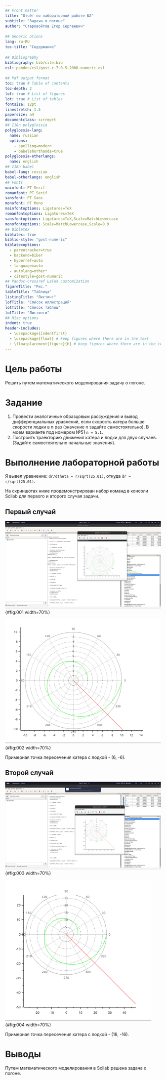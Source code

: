 ```yaml
---
## Front matter
title: "Отчёт по лабораторной работе №2"
subtitle: "Задача о погоне"
author: "Старовойтов Егор Сергеевич"

## Generic otions
lang: ru-RU
toc-title: "Содержание"

## Bibliography
bibliography: bib/cite.bib
csl: pandoc/csl/gost-r-7-0-5-2008-numeric.csl

## Pdf output format
toc: true # Table of contents
toc-depth: 2
lof: true # List of figures
lot: true # List of tables
fontsize: 12pt
linestretch: 1.5
papersize: a4
documentclass: scrreprt
## I18n polyglossia
polyglossia-lang:
  name: russian
  options:
	- spelling=modern
	- babelshorthands=true
polyglossia-otherlangs:
  name: english
## I18n babel
babel-lang: russian
babel-otherlangs: english
## Fonts
mainfont: PT Serif
romanfont: PT Serif
sansfont: PT Sans
monofont: PT Mono
mainfontoptions: Ligatures=TeX
romanfontoptions: Ligatures=TeX
sansfontoptions: Ligatures=TeX,Scale=MatchLowercase
monofontoptions: Scale=MatchLowercase,Scale=0.9
## Biblatex
biblatex: true
biblio-style: "gost-numeric"
biblatexoptions:
  - parentracker=true
  - backend=biber
  - hyperref=auto
  - language=auto
  - autolang=other*
  - citestyle=gost-numeric
## Pandoc-crossref LaTeX customization
figureTitle: "Рис."
tableTitle: "Таблица"
listingTitle: "Листинг"
lofTitle: "Список иллюстраций"
lotTitle: "Список таблиц"
lolTitle: "Листинги"
## Misc options
indent: true
header-includes:
  - \usepackage{indentfirst}
  - \usepackage{float} # keep figures where there are in the text
  - \floatplacement{figure}{H} # keep figures where there are in the text
---
```


# Цель работы
Решить путем математического моделирования задачу о погоне.

# Задание
1. Провести аналогичные образцовым рассуждения и вывод дифференциальных уравнений,
если скорость катера больше скорости лодки в n раз (значение n задайте
самостоятельно). В моем варианте под номером №51 `n = 5.1`.
2. Построить траекторию движения катера и лодки для двух случаев. (Задайте
самостоятельно начальные значения).



# Выполнение лабораторной работы
Я вывел уравнение: `dr/dtheta = r/sqrt(25.01)`, откуда `dr = r/sqrt(25.01)`.

На скриншотах ниже продемонстрирован набор команд в консоли Scilab для первого и второго случая задачи.

## Первый случай
![Скрипт](image/15-17-50.png){#fig:001 width=70%}

![График](image/15-17-58.png){#fig:002 width=70%}

Примерная точка пересечения катера с лодкой - (6, -6).

## Второй случай
![Скрипт](image/15-21-08.png){#fig:003 width=70%}

![График](image/15-21-04.png){#fig:004 width=70%}

Примерная точка пересечения катера с лодкой - (18, -16).



# Выводы
Путем математического моделирования в Scilab решена задача о погоне.
